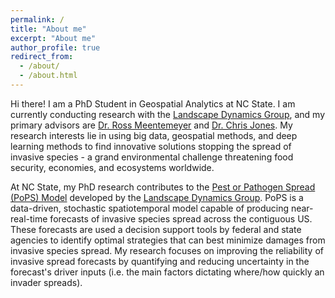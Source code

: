 ```yaml
---
permalink: /
title: "About me"
excerpt: "About me"
author_profile: true
redirect_from: 
  - /about/
  - /about.html
---
```


Hi there! I am a PhD Student in Geospatial Analytics at NC State. I am currently conducting research with the [Landscape Dynamics Group](https://geospatial.ncsu.edu/landscapedynamics/), and my primary advisors are [Dr. Ross Meentemeyer](https://facultyclusters.ncsu.edu/people/rkmeente/) and [Dr. Chris Jones](https://cnr.ncsu.edu/geospatial/people/chris-jones/). My research interests lie in using big data, geospatial methods, and deep learning methods to find innovative solutions stopping the spread of invasive species - a grand environmental challenge threatening food security, economies, and ecosystems worldwide. 

At NC State, my PhD research contributes to the [Pest or Pathogen Spread (PoPS) Model](https://popsmodel.org/) developed by the [Landscape Dynamics Group](https://geospatial.ncsu.edu/landscapedynamics/). PoPS is a data-driven, stochastic spatiotemporal model capable of producing near-real-time forecasts of invasive species spread across the contiguous US. These forecasts are used a decision support tools by federal and state agencies to identify optimal strategies that can best minimize damages from invasive species spread. My research focuses on improving the reliability of invasive spread forecasts by quantifying and reducing uncertainty in the forecast's driver inputs (i.e. the main factors dictating where/how quickly an invader spreads).
